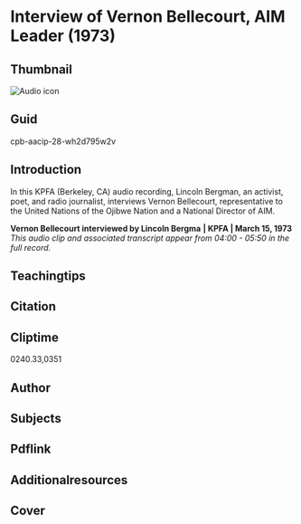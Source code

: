 # Interview of Vernon Bellecourt, AIM Leader (1973)

## Thumbnail

![Audio icon](https://s3.amazonaws.com/americanarchive.org/primary_source_sets/audio-digitized.jpg "Audio icon")

## Guid
cpb-aacip-28-wh2d795w2v

## Introduction

In this KPFA (Berkeley, CA) audio recording, Lincoln Bergman, an activist, poet, and radio journalist, interviews Vernon Bellecourt, representative to the United Nations of the Ojibwe Nation and a National Director of AIM.

<b>Vernon Bellecourt interviewed by Lincoln Bergma</b>
<b>| KPFA | March 15, 1973</b>
<i>This audio clip and associated transcript appear from 04:00 - 05:50 in the full record.</i>

## Teachingtips

## Citation

## Cliptime

0240.33,0351

## Author
## Subjects
## Pdflink
## Additionalresources
## Cover
